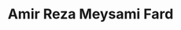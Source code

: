 ---
layout: member
weight: 200
title: Amir Reza Meysami Fard
status: alumni
alumni_position: PhD candidate, University of Toronto
---